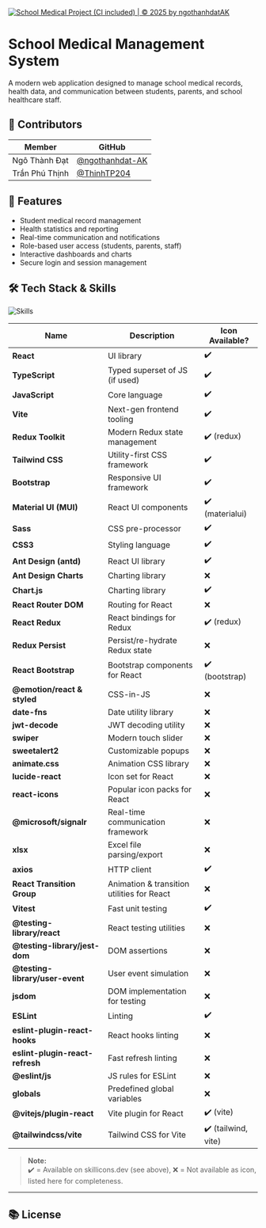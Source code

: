 [![School Medical Project (CI included) | © 2025 by ngothanhdatAK](https://github.com/ngothanhdat-AK/school-medical-client/actions/workflows/node.js.yml/badge.svg)](https://github.com/ngothanhdat-AK/school-medical-client/actions/workflows/node.js.yml)

# School Medical Management System

A modern web application designed to manage school medical records, health data, and communication between students, parents, and school healthcare staff.


## 👥 Contributors

| Member             | GitHub                                       |
|--------------------|----------------------------------------------|
| Ngô Thành Đạt      | [@ngothanhdat-AK](https://github.com/ngothanhdat-AK) |
| Trần Phú Thịnh     | [@ThinhTP204](https://github.com/ThinhTP204)         |

## 🚀 Features

- Student medical record management
- Health statistics and reporting
- Real-time communication and notifications
- Role-based user access (students, parents, staff)
- Interactive dashboards and charts
- Secure login and session management


## 🛠️ Tech Stack & Skills

<p align="left">
<img src="https://skillicons.dev/icons?i=react,typescript,javascript,vite,redux,tailwind,bootstrap,materialui,sass,css,antdesign,chartjs,axios,eslint,jest,vitest" alt="Skills" />
</p>

| Name                       | Description                                                    | Icon Available?            |
|----------------------------|----------------------------------------------------------------|----------------------------|
| **React**                  | UI library                                                     | ✔️                         |
| **TypeScript**             | Typed superset of JS (if used)                                 | ✔️                         |
| **JavaScript**             | Core language                                                  | ✔️                         |
| **Vite**                   | Next-gen frontend tooling                                      | ✔️                         |
| **Redux Toolkit**          | Modern Redux state management                                  | ✔️ (redux)                 |
| **Tailwind CSS**           | Utility-first CSS framework                                    | ✔️                         |
| **Bootstrap**              | Responsive UI framework                                        | ✔️                         |
| **Material UI (MUI)**      | React UI components                                            | ✔️ (materialui)            |
| **Sass**                   | CSS pre-processor                                             | ✔️                         |
| **CSS3**                   | Styling language                                               | ✔️                         |
| **Ant Design (antd)**      | React UI library                                               | ✔️                         |
| **Ant Design Charts**      | Charting library                                               | ❌                         |
| **Chart.js**               | Charting library                                               | ✔️                         |
| **React Router DOM**       | Routing for React                                              | ❌                         |
| **React Redux**            | React bindings for Redux                                       | ✔️ (redux)                 |
| **Redux Persist**          | Persist/re-hydrate Redux state                                 | ❌                         |
| **React Bootstrap**        | Bootstrap components for React                                 | ✔️ (bootstrap)             |
| **@emotion/react & styled**| CSS-in-JS                                                      | ❌                         |
| **date-fns**               | Date utility library                                           | ❌                         |
| **jwt-decode**             | JWT decoding utility                                           | ❌                         |
| **swiper**                 | Modern touch slider                                            | ❌                         |
| **sweetalert2**            | Customizable popups                                            | ❌                         |
| **animate.css**            | Animation CSS library                                          | ❌                         |
| **lucide-react**           | Icon set for React                                             | ❌                         |
| **react-icons**            | Popular icon packs for React                                   | ❌                         |
| **@microsoft/signalr**     | Real-time communication framework                              | ❌                         |
| **xlsx**                   | Excel file parsing/export                                      | ❌                         |
| **axios**                  | HTTP client                                                    | ✔️                         |
| **React Transition Group** | Animation & transition utilities for React                     | ❌                         |
| **Vitest**                 | Fast unit testing                                              | ✔️                         |
| **@testing-library/react** | React testing utilities                                        | ❌                         |
| **@testing-library/jest-dom**| DOM assertions                                               | ❌                         |
| **@testing-library/user-event**| User event simulation                                      | ❌                         |
| **jsdom**                  | DOM implementation for testing                                 | ❌                         |
| **ESLint**                 | Linting                                                        | ✔️                         |
| **eslint-plugin-react-hooks** | React hooks linting                                         | ❌                         |
| **eslint-plugin-react-refresh** | Fast refresh linting                                      | ❌                         |
| **@eslint/js**             | JS rules for ESLint                                            | ❌                         |
| **globals**                | Predefined global variables                                    | ❌                         |
| **@vitejs/plugin-react**   | Vite plugin for React                                          | ✔️ (vite)                  |
| **@tailwindcss/vite**      | Tailwind CSS for Vite                                          | ✔️ (tailwind, vite)        |

> **Note:**  
> ✔️ = Available on skillicons.dev (see above), ❌ = Not available as icon, listed here for completeness.

---

## 📚 License
